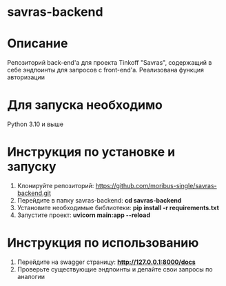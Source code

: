 # savras-backend
# Описание
Репозиторий back-end'a для проекта Tinkoff "Savras", содержащий в себе эндпоинты для запросов с front-end'а.
Реализована функция авторизации

# Для запуска необходимо
Python 3.10 и выше

# Инструкция по установке и запуску
1. Клонируйте репозиторий: https://github.com/moribus-single/savras-backend.git
2. Перейдите в папку savras-backend: **cd savras-backend**
3. Установите необходимые библиотеки: **pip install -r requirements.txt**
4. Запустите проект: **uvicorn main:app --reload**

# Инструкция по использованию
1. Перейдите на swagger страницу: **http://127.0.0.1:8000/docs**
2. Проверьте существующие эндпоинты и делайте свои запросы по аналогии
